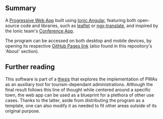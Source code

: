## Summary
A [Progressive Web App](https://ionicframework.com/docs/core-concepts/what-are-progressive-web-apps) built using [Ionic Angular](https://ionicframework.com/docs/angular/overview), featuring both open-source code and libraries, such as [leaflet](https://github.com/Leaflet/Leaflet) or [ngx-translate](https://github.com/ngx-translate/core), and inspired by the Ionic team's [Conference App](https://github.com/ionic-team/ionic-conference-app).

The program can be accessed on both desktop and mobile devices, by opening its respective [GitHub Pages link](https://samozakod.github.io/PWA-GCIS) (also found in this repository's 'About' section).

## Further reading
This software is part of a [thesis](https://ddd.uab.cat/record/317301) that explores the implementation of PWAs as an auxiliary tool for tourism-dependant administrations. Although the final result follows this line of thought while centered around a specific town, the web app can be used as a blueprint for a plethora of other use cases. Thanks to the latter, aside from distributing the program as a template, one can also modify it as needed to fit other areas outside of its original purpose.
